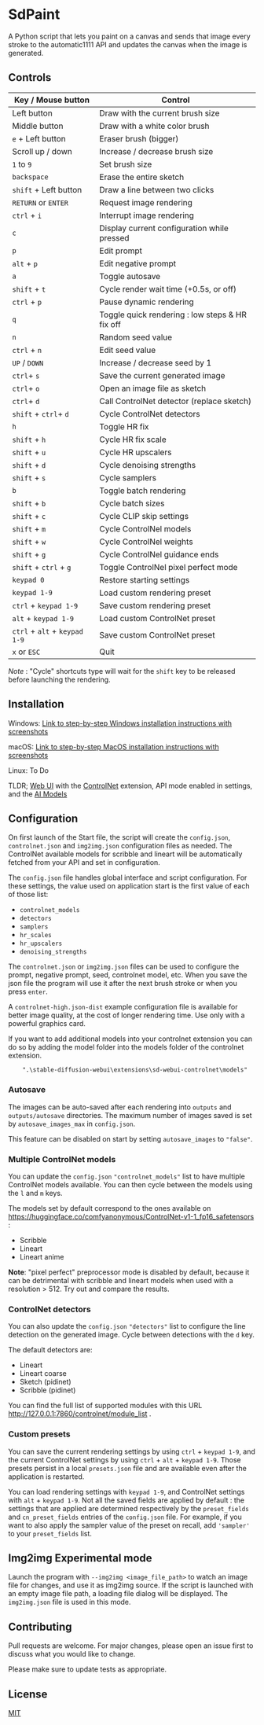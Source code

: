 # SdPaint

A Python script that lets you paint on a canvas and sends that image every stroke to the automatic1111 API and updates
the canvas when the image is generated.

## Controls

| Key / Mouse button            | Control                                         |
|-------------------------------|-------------------------------------------------|
| Left button                   | Draw with the current brush size                |
| Middle button                 | Draw with a white color brush                   |
| `e` + Left button             | Eraser brush (bigger)                           |
| Scroll up / down              | Increase / decrease brush size                  |
| `1` to `9`                    | Set brush size                                  |
| `backspace`                   | Erase the entire sketch                         |
| `shift` + Left button         | Draw a line between two clicks                  |
| `RETURN` or `ENTER`           | Request image rendering                         |
| `ctrl` + `i`                  | Interrupt image rendering                       |
| `c`                           | Display current configuration while pressed     |
| `p`                           | Edit prompt                                     |
| `alt` + `p`                   | Edit negative prompt                            |
| `a`                           | Toggle autosave                                 |
| `shift` + `t`                 | Cycle render wait time (+0.5s, or off)          |
| `ctrl` + `p`                  | Pause dynamic rendering                         |
| `q`                           | Toggle quick rendering : low steps & HR fix off |
| `n`                           | Random seed value                               |
| `ctrl` + `n`                  | Edit seed value                                 |
| `UP` / `DOWN`                 | Increase / decrease seed by 1                   |
| `ctrl`+ `s`                   | Save the current generated image                |
| `ctrl`+ `o`                   | Open an image file as sketch                    |
| `ctrl`+ `d`                   | Call ControlNet detector (replace sketch)       |
| `shift` + `ctrl`+ `d`         | Cycle ControlNet detectors                      |
| `h`                           | Toggle HR fix                                   |
| `shift` + `h`                 | Cycle HR fix scale                              |
| `shift` + `u`                 | Cycle HR upscalers                              |
| `shift` + `d`                 | Cycle denoising strengths                       |
| `shift` + `s`                 | Cycle samplers                                  |
| `b`                           | Toggle batch rendering                          |
| `shift` + `b`                 | Cycle batch sizes                               |
| `shift` + `c`                 | Cycle CLIP skip settings                        |
| `shift` + `m`                 | Cycle ControlNel models                         |
| `shift` + `w`                 | Cycle ControlNel weights                        |
| `shift` + `g`                 | Cycle ControlNel guidance ends                  |
| `shift` + `ctrl` + `g`        | Toggle ControlNel pixel perfect mode            |
| `keypad 0`                    | Restore starting settings                       |
| `keypad 1-9`                  | Load custom rendering preset                    |
| `ctrl` + `keypad 1-9`         | Save custom rendering preset                    |
| `alt` + `keypad 1-9`          | Load custom ControlNet preset                   |
| `ctrl` + `alt` + `keypad 1-9` | Save custom ControlNet preset                   |
| `x` or `ESC`                  | Quit                                            |

_Note_ : "Cycle" shortcuts type will wait for the `shift` key to be released before launching the rendering.

## Installation

Windows: [Link to step-by-step Windows installation instructions with screenshots](INSTALL_Windows.md)

macOS: [Link to step-by-step MacOS installation instructions with screenshots](INSTALL_MacOS.md)

Linux: To Do

TLDR; [Web UI](https://github.com/AUTOMATIC1111/stable-diffusion-webui) with
the [ControlNet](https://github.com/Mikubill/sd-webui-controlnet) extension, API mode enabled in settings, and
the [AI Models](https://huggingface.co/lllyasviel/ControlNet-v1-1)

## Configuration

On first launch of the Start file, the script will create the `config.json`, `controlnet.json` and `img2img.json`
configuration files as needed. The ControlNet
available models for scribble and lineart will be automatically fetched from your API and set in configuration.

The `config.json` file handles global interface and script configuration. For these settings, the value used on
application start is the
first value of each of those list:

- `controlnet_models`
- `detectors`
- `samplers`
- `hr_scales`
- `hr_upscalers`
- `denoising_strengths`

The `controlnet.json` or `img2img.json` files can be used to configure the prompt, negative prompt, seed, controlnet
model, etc.
When you save the json file the program will use it after the next brush stroke or when you press `enter`.

A `controlnet-high.json-dist` example configuration file is available for better image quality, at the cost of longer
rendering time.
Use only with a powerful graphics card.

If you want to add additional models into your controlnet extension you can do so by adding the model folder into the
models folder of the controlnet extension.

```
    ".\stable-diffusion-webui\extensions\sd-webui-controlnet\models"
```

### Autosave

The images can be auto-saved after each rendering into `outputs` and `outputs/autosave` directories. The maximum
number of images saved is set by `autosave_images_max` in `config.json`.

This feature can be disabled on start by setting `autosave_images` to `"false"`.

### Multiple ControlNet models

You can update the `config.json` `"controlnet_models"` list to have multiple ControlNet models available. You can then
cycle
between the models using the `l` and `m` keys.

The models set by default correspond to the ones available
on https://huggingface.co/comfyanonymous/ControlNet-v1-1_fp16_safetensors :

- Scribble
- Lineart
- Lineart anime

**Note**: "pixel perfect" preprocessor mode is disabled by default, because it can be detrimental with scribble and
lineart models when used with a resolution > 512. Try out and compare the results.

### ControlNet detectors

You can also update the `config.json` `"detectors"` list to configure the line detection on the generated image. Cycle
between detections
with the `d` key.

The default detectors are:

- Lineart
- Lineart coarse
- Sketch (pidinet)
- Scribble (pidinet)

You can find the full list of supported modules with this URL http://127.0.0.1:7860/controlnet/module_list .

### Custom presets

You can save the current rendering settings by using `ctrl` + `keypad 1-9`, and the current ControlNet settings by using
`ctrl` + `alt` + `keypad 1-9`. Those presets persist in a local `presets.json` file and are available even after the
application
is restarted.

You can load rendering settings with `keypad 1-9`, and ControlNet settings with `alt` + `keypad 1-9`. Not all the saved
fields
are applied by default : the settings that are applied are determined respectively by the `preset_fields`
and `cn_preset_fields` entries of the `config.json` file. For example, if you
want to also apply the sampler value of the preset on recall, add `'sampler'` to your `preset_fields` list.

## Img2img Experimental mode

Launch the program with `--img2img <image_file_path>` to watch an image file for changes, and use it as img2img source.
If the script is launched
with an empty image file path, a loading file dialog will be displayed.
The `img2img.json` file is used in this mode.

## Contributing

Pull requests are welcome. For major changes, please open an issue first
to discuss what you would like to change.

Please make sure to update tests as appropriate.

## License

[MIT](https://choosealicense.com/licenses/mit/)
